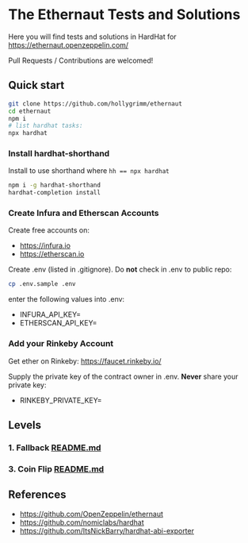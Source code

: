 # The Ethernaut Tests and Solutions

Here you will find tests and solutions in HardHat for https://ethernaut.openzeppelin.com/

Pull Requests / Contributions are welcomed!

## Quick start

```sh
git clone https://github.com/hollygrimm/ethernaut
cd ethernaut
npm i
# list hardhat tasks:
npx hardhat
```

### Install hardhat-shorthand
Install to use shorthand where `hh == npx hardhat`
```sh
npm i -g hardhat-shorthand
hardhat-completion install
```

### Create Infura and Etherscan Accounts
Create free accounts on:
* https://infura.io
* https://etherscan.io

Create .env (listed in .gitignore). Do **not** check in .env to public repo:
```sh
cp .env.sample .env
```
enter the following values into .env:
* INFURA_API_KEY=
* ETHERSCAN_API_KEY=

### Add your Rinkeby Account
Get ether on Rinkeby:
https://faucet.rinkeby.io/

Supply the private key of the contract owner in .env. **Never** share your private key:
* RINKEBY_PRIVATE_KEY=

## Levels

### 1. Fallback [README.md](1_fallback/README.md)

### 3. Coin Flip [README.md](3_coinflip/README.md)


## References
* https://github.com/OpenZeppelin/ethernaut
* https://github.com/nomiclabs/hardhat
* https://github.com/ItsNickBarry/hardhat-abi-exporter
